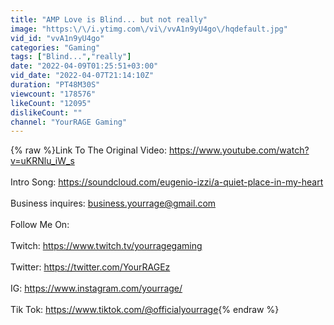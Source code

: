 ```yaml
---
title: "AMP Love is Blind... but not really"
image: "https:\/\/i.ytimg.com\/vi\/vvA1n9yU4go\/hqdefault.jpg"
vid_id: "vvA1n9yU4go"
categories: "Gaming"
tags: ["Blind...","really"]
date: "2022-04-09T01:25:51+03:00"
vid_date: "2022-04-07T21:14:10Z"
duration: "PT48M30S"
viewcount: "178576"
likeCount: "12095"
dislikeCount: ""
channel: "YourRAGE Gaming"
---
```

{% raw %}Link To The Original Video: <a rel="nofollow" target="blank" href="https://www.youtube.com/watch?v=uKRNlu_iW_s">https://www.youtube.com/watch?v=uKRNlu_iW_s</a><br /><br />Intro Song: <a rel="nofollow" target="blank" href="https://soundcloud.com/eugenio-izzi/a-quiet-place-in-my-heart">https://soundcloud.com/eugenio-izzi/a-quiet-place-in-my-heart</a><br /><br />Business inquires: business.yourrage@gmail.com<br /><br />Follow Me On:<br /><br />Twitch: <a rel="nofollow" target="blank" href="https://www.twitch.tv/yourragegaming">https://www.twitch.tv/yourragegaming</a><br /><br />Twitter: <a rel="nofollow" target="blank" href="https://twitter.com/YourRAGEz">https://twitter.com/YourRAGEz</a><br /><br />IG: <a rel="nofollow" target="blank" href="https://www.instagram.com/yourrage/">https://www.instagram.com/yourrage/</a><br /><br />Tik Tok: <a rel="nofollow" target="blank" href="https://www.tiktok.com/@officialyourrage">https://www.tiktok.com/@officialyourrage</a>{% endraw %}
